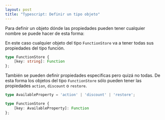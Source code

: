 ```yaml
---
layout: post
title: "Typescript: Definir un tipo objeto"
---
```


Para definir un objeto dónde las propiedades pueden tener cualquier nombre se puede <!--more-->hacer de esta forma:

En este caso cualquier objeto del tipo `FunctionStore` va a tener todas sus propiedades del tipo función.

```typescript
type FunctionStore {
    [key: string]: Function
};
```

También se pueden definir propiedades especificas pero quizá no todas. De esta forma los objetos del tipo `FunctionStore` sólo pueden tener las propiedades `action`, `discount` o `restore`.

```typescript
type AvailableProperty = 'action' | 'discount' | 'restore';

type FunctionStore {
    [key: AvailableProperty]: Function
};
```
